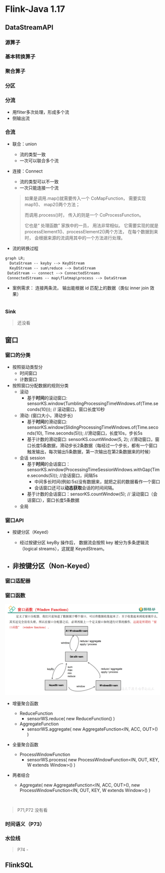 # Flink-Java 1.17





## DataStreamAPI



### 源算子



### 基本转换算子



### 聚合算子



### 分区



### 分流

- 用fliter多次处理，形成多个流
- 侧输出流

### 合流

- 联合：union
  - 流的类型一致
  - 一次可以联合多个流
- 连接：Connect
  - 流的类型可以不一致
  - 一次只能连接一个流
  
  > 如果是调用.map()就需要传入一个 CoMapFunction， 需要实现map1()、 map2()两个方法； 
  >
  > 而调用.process()时， 传入的则是一个 CoProcessFunction。
  >
  > 它也是“ 处理函数” 家族中的一员， 用法非常相似。 它需要实现的就是 processElement1()、processElement2()两个方法， 在每个数据到来时， 会根据来源的流调用其中的一个方法进行处理。

- 流的转换过程

```mermaid
graph LR;
  DataStream -- keyby --> KeyDStream
  KeyDStream -- sum\reduce --> DataStream
 DataStream -- connect --> ConnectedStreams
 ConnectedStreams -- map\flatmap\process --> DataStream
```

- 案例需求： 连接两条流， 输出能根据 id 匹配上的数据（类似 inner join 效果）

  ```java
  ```

  

### Sink 

> 还没看





## 窗口

### 窗口的分类

- 按照驱动类型分
  - 时间窗口
  - 计数窗口
- 按照窗口分配数据的规则分类
  - 滚动
    - 基于**时间**的滚动窗口:  sensorKS.window(TumblingProcessingTimeWindows.of(Time.seconds(10)));  // 滚动窗口，窗口长度10秒
  - 滑动:  (窗口大小，滑动步长)
    - 基于**时间**的滑动窗口:  sensorKS.window(SlidingProcessingTimeWindows.of(Time.seconds(10), Time.seconds(5)));  //滑动窗口，长度10s，步长5s
    - 基于计数的滑动窗口:  sensorKS.countWindow(5, 2); //滑动窗口，窗口长度5条数据，滑动步长2条数据（每经过一个步长，都有一个窗口触发输出，每次输出5条数据，第一次输出在第2条数据来的时候）
  - 会话 session
    - 基于**时间**的会话窗口：sensorKS.window(ProcessingTimeSessionWindows.withGap(Time.seconds(5)));  //会话窗口，间隔5s
      - 中间多长时间(例如:5s)没有数据来，就把之前的数据看作一个窗口
      - 会话窗口还可以**动态获取**会话的时间间隔。
    - 基于计数的会话窗口：sensorKS.countWindow(5);   // 滚动窗口（会话窗口），窗口长度5条数据
  - 全局



### 窗口API

- 按键分区（Keyed）
  - 经过按键分区 keyBy 操作后， 数据流会按照 key 被分为多条逻辑流（logical streams），这就是 KeyedStream。 

- 非按键分区（Non-Keyed）
  - 

### 窗口适配器





### 窗口函数

![image](./images/007.jpg)



- 增量聚合函数
  - ReduceFunction
    - sensorWS.reduce(  new ReduceFunction<T>()  )
  - AggregateFunction
    - sensorWS.aggregate(  new AggregateFunction<IN, ACC, OUT>()  )
- 全量聚合函数
  - ProcessWindowFunction
    - sensorWS.process(  new ProcessWindowFunction<IN, OUT, KEY, W extends Window>()  )

- 两者结合
  - Aggregate(  new AggregateFunction<IN, ACC, OUT>(),  new ProcessWindowFunction<IN, OUT, KEY, W extends Window>()  )

​						

> P71,P72 没有看

### 时间语义（P73）





### 水位线

> P74 - 









## FlinkSQL 




